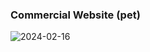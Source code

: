 ### Commercial Website (pet)


![2024-02-16](https://github.com/KhaledSwidan/pet/assets/37634845/9fba558d-39e9-4a4f-b80c-1d33eff8f655)
